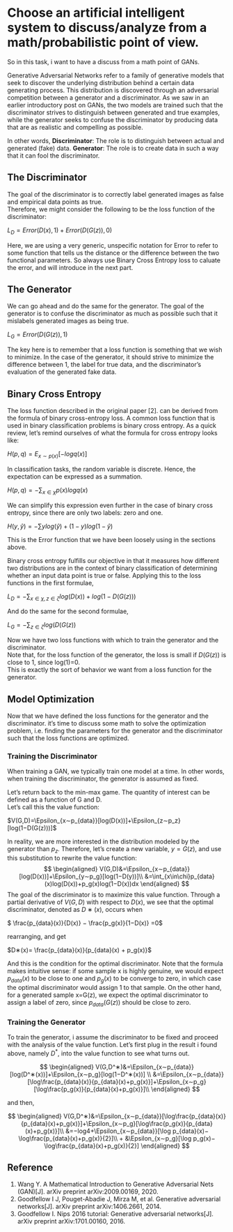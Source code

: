 # Choose an artificial intelligent system to discuss/analyze from a math/probabilistic point of view.

So in this task, i want to have a discuss from a math point of GANs.

Generative Adversarial Networks refer to a family of generative models that seek to discover the underlying distribution behind a certain data generating process. This distribution is discovered through an adversarial competition between a generator and a discriminator. As we saw in an earlier introductory post on GANs, the two models are trained such that the discriminator strives to distinguish between generated and true examples, while the generator seeks to confuse the discriminator by producing data that are as realistic and compelling as possible.

In other words,
**Discriminator**: The role is to distinguish between actual and generated (fake) data.
**Generator**: The role is to create data in such a way that it can fool the discriminator.

## The Discriminator 
The goal of the discriminator is to correctly label generated images as false and empirical data points as true.  
Therefore, we might consider the following to be the loss function of the discriminator:

$L_D=Error(D(x),1)+Error(D(G(z)),0)$

Here, we are using a very generic, unspecific notation for Error to refer to some function that tells us the distance or the difference between the two functional parameters. 
So always use Binary Cross Entropy loss to caluate the error, and will introduce in the next part.

## The Generator 
We can go ahead and do the same for the generator. The goal of the generator is to confuse the discriminator as much as possible such that it mislabels generated images as being true.

$L_G=Error(D(G(z)),1)$

The key here is to remember that a loss function is something that we wish to minimize. In the case of the generator, it should strive to minimize the difference between 1, the label for true data, and the discriminator’s evaluation of the generated fake data.

## Binary Cross Entropy
The loss function described in the original paper [2]. can be derived from the formula of binary cross-entropy loss. 
A common loss function that is used in binary classification problems is binary cross entropy. As a quick review, let’s remind ourselves of what the formula for cross entropy looks like:

$H(p,q)=E_{x∼p(x)}[−logq(x)]$

In classification tasks, the random variable is discrete. Hence, the expectation can be expressed as a summation.

$H(p,q)=−∑_{x\in\chi}p(x)logq(x)$

We can simplify this expression even further in the case of binary cross entropy, since there are only two labels: zero and one.

$H(y,\widehat{y})=−\sum ylog(\widehat{y})+(1−y)log(1−\widehat{y})$

This is the Error function that we have been loosely using in the sections above.  

Binary cross entropy fulfills our objective in that it measures how different two distributions are in the context of binary classification of determining whether an input data point is true or false.
Applying this to the loss functions in the first formulae,

$L_D=−∑_{x\in\chi,z\in\zeta}log(D(x))+log(1−D(G(z)))$

And do the same for the second formulae, 

$L_G=−∑_{z\in\zeta}log(D(G(z))$

Now we have two loss functions with which to train the generator and the discriminator.  
Note that, for the loss function of the generator, the loss is small if $D(G(z))$ is close to 1, since log(1)=0.  
This is exactly the sort of behavior we want from a loss function for the generator. 

## Model Optimization
Now that we have defined the loss functions for the generator and the discriminator.
it’s time to discuss some math to solve the optimization problem, i.e. finding the parameters for the generator and the discriminator such that the loss functions are optimized.  

### Training the Discriminator
When training a GAN, we typically train one model at a time. In other words, when training the discriminator, the generator is assumed as fixed.  

Let’s return back to the min-max game. The quantity of interest can be defined as a function of G and D.  
Let’s call this the value function:

$V(G,D)=\Epsilon_{x∼p_{data}}[log(D(x))]+\Epsilon_{z∼p_z}[log(1−D(G(z)))]$

In reality, we are more interested in the distribution modeled by the generator than $p_z$. Therefore, let’s create a new variable, $y=G(z)$, and use this substitution to rewrite the value function:
$$
\begin{aligned}
V(G,D)&=\Epsilon_{x∼p_{data}}[log(D(x))]+\Epsilon_{y∼p_g}[log(1−D(y))]\\ 
&=\int_{x\in\chi}p_{data}(x)log(D(x))+p_g(x)log(1−D(x))dx
\end{aligned}
$$
The goal of the discriminator is to maximize this value function. 
Through a partial derivative of $V(G,D)$ with respect to $D(x)$, we see that the optimal discriminator, denoted as $D∗(x)$, occurs when

$ \frac{p_{data}(x)}{D(x)} − \frac{p_g(x)}{1−D(x)} =0$

rearranging, and get

$D∗(x)= \frac{p_{data}(x)}{p_{data}(x) + p_g(x)}$

And this is the condition for the optimal discriminator.
Note that the formula makes intuitive sense: if some sample x is highly genuine, we would expect $p_{data}(x)$ to be close to one and $p_g(x)$ to be converge to zero, in which case the optimal discriminator would assign 1 to that sample. 
On the other hand, for a generated sample x=G(z), we expect the optimal discriminator to assign a label of zero, since $p_{data}(G(z))$ should be close to zero.

### Training the Generator
To train the generator, i assume the discriminator to be fixed and proceed with the analysis of the value function. Let’s first plug in the result i found above, namely $D^*$, into the value function to see what turns out.

$$
\begin{aligned}
V(G,D^∗)&=\Epsilon_{x∼p_{data}}[log(D^∗(x))]+\Epsilon_{x∼p_g}[log(1−D^∗(x))] \\
&=\Epsilon_{x∼p_{data}}[\log\frac{p_{data}(x)}{p_{data}(x)+p_g(x)}]+\Epsilon_{x∼p_g}[\log\frac{p_g(x)}{p_{data}(x)+p_g(x)}]\\
\end{aligned}
$$

and then, 

$$
\begin{aligned}
    V(G,D^∗)&=\Epsilon_{x∼p_{data}}[\log\frac{p_{data}(x)}{p_{data}(x)+p_g(x)}]+\Epsilon_{x∼p_g}[\log\frac{p_g(x)}{p_{data}(x)+p_g(x)}]\\
    &=−log4+\Epsilon_{x∼p_{data}}[\log p_{data}(x)−\log\frac{p_{data}(x)+p_g(x)}{2}]\\ 
    + &\Epsilon_{x∼p_g}[\log p_g(x)−\log\frac{p_{data}(x)+p_g(x)}{2}]
\end{aligned}
$$


## Reference 
1. Wang Y. A Mathematical Introduction to Generative Adversarial Nets (GAN)[J]. arXiv preprint arXiv:2009.00169, 2020.
2. Goodfellow I J, Pouget-Abadie J, Mirza M, et al. Generative adversarial networks[J]. arXiv preprint arXiv:1406.2661, 2014.
3. Goodfellow I. Nips 2016 tutorial: Generative adversarial networks[J]. arXiv preprint arXiv:1701.00160, 2016.